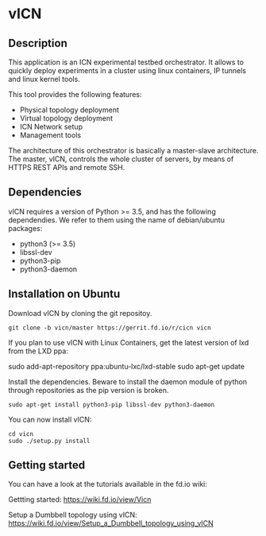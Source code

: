 vICN
=========

Description
-------------

This application is an ICN experimental testbed orchestrator. It allows to
quickly deploy experiments in a cluster using linux containers, IP tunnels and
linux kernel tools.

This tool provides the following features:

- Physical topology deployment
- Virtual topology deployment
- ICN Network setup
- Management tools

The architecture of this orchestrator is basically a master-slave architecture.
The master, vICN, controls the whole cluster of servers, by means of HTTPS REST
APIs and remote SSH.


Dependencies
-------------

vICN requires a version of Python >= 3.5, and has the following dependendies.
We refer to them using the name of debian/ubuntu packages:

- python3 (>= 3.5)
- libssl-dev
- python3-pip
- python3-daemon

Installation on Ubuntu
-------------

Download vICN by cloning the git repositoy.

    git clone -b vicn/master https://gerrit.fd.io/r/cicn vicn

If you plan to use vICN with Linux Containers, get the latest version of lxd from the LXD ppa:

   sudo add-apt-repository ppa:ubuntu-lxc/lxd-stable
   sudo apt-get update

Install the dependencies. Beware to install the daemon module of python through repositories as the pip version is broken.

    sudo apt-get install python3-pip libssl-dev python3-daemon

You can now install vICN:

    cd vicn
    sudo ./setup.py install

Getting started
--------------

You can have a look at the tutorials available in the fd.io wiki:

Gettting started:
  https://wiki.fd.io/view/Vicn

Setup a Dumbbell topology using vICN:
  https://wiki.fd.io/view/Setup_a_Dumbbell_topology_using_vICN
